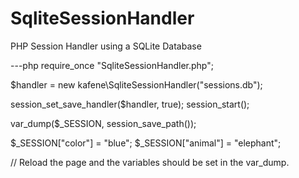 SqliteSessionHandler
====================

PHP Session Handler using a SQLite Database

---php
require_once "SqliteSessionHandler.php";

$handler = new kafene\SqliteSessionHandler("sessions.db");

session_set_save_handler($handler, true);
session_start();

var_dump($_SESSION, session_save_path());

$_SESSION["color"] = "blue";
$_SESSION["animal"] = "elephant";

// Reload the page and the variables should be set in the var_dump.

